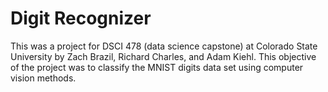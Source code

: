# Digit Recognizer

This was a project for DSCI 478 (data science capstone) at Colorado State University by Zach Brazil, Richard Charles, and Adam Kiehl. This objective of the project was to classify the MNIST digits data set using computer vision methods. 
